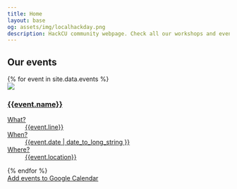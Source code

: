 ```yaml
---
title: Home
layout: base
og: assets/img/localhackday.png
description: HackCU community webpage. Check all our workshops and events coming up!
---
```



<section class="events">
    <div class="container">
        <div class="row">
            <h2>Our events</h2>
            {% for event in site.data.events %}               
                <div class="col-sm-4">
                    <a {% unless event.url == "undefined" %} href="{{event.url}}" {% endunless %} target="_blank" class="event-url">
                        <div class="panel panel-default ">
                            <div class="panel-heading">
                                <img class="img-responsive {% unless event.white-text == null %}white{% endunless %}" src="{% if event.image-url %}{{event.image-url}}{% else %}assets/img/flatirons.jpg{%endif%}">
                                <h3 {% unless event.white-text == null %} class="white"{% endunless %} >{{event.name}}</h3>
                            </div>
                            <div class="panel-body event" data-date="{{ event.date }}">                                
                                <p></p>
                                <dl class="dl-horizontal">
                                  <dt>What?</dt>
                                  <dd>{{event.line}}</dd>
                                  <dt>When?</dt>
                                  <dd>{{event.date | date_to_long_string }}</dd>
                                  <dt>Where?</dt>
                                  <dd>{{event.location}}</dd>
                                </dl>
                                <small class="until"></small>
                            </div>
                        </div>
                    </a>
                </div>
            {% endfor %}
        </div>
        <a class="btn btn-primary calendar" href="https://calendar.google.com/calendar/r?cid=webcal://events.hackcu.org/calendars/events.ics" target="_blank">Add events to Google Calendar</a>
    </div>

</section>
